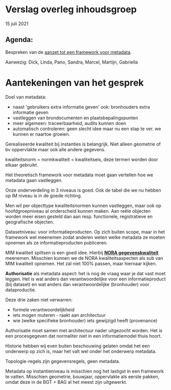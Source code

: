 # Verslag overleg inhoudsgroep
15 juli 2021

## Agenda: 
Bespreken van de [aanzet tot een framework voor metadata](https://github.com/Geonovum/disgeo-imsor/blob/24ab15cc6b7560fdb0febaac9c66e56a6ee4507b/issues/60-metadata/metadata-framework.md). 

Aanwezig: Dick, Linda, Pano, Sandra, Marcel, Martijn, Gabriella

# Aantekeningen van het gesprek
Doel van metadata:
- naast 'gebruikers extra informatie geven' ook: bronhouders extra informatie geven
- vastleggen van brondocumenten en plaatsbepalingspunten
- meer algemeen: traceerbaarheid, audits kunnen doen
- automatisch controleren: geen slecht idee maar nu een stap te ver. we kunnen er naartoe groeien. 

Gerealiseerde kwaliteit bij instanties is belangrijk. Niet alleen geometrie of bv oppervlakte maar ook alle andere gegevens. 

kwaliteitsnorm = normkwaliteit = kwaliteitseis, deze termen worden door elkaar gebruikt.

Het theoretisch framework voor metadata moet gaan vertellen hoe we metadata gaan vastleggen. 

Onze onderverdeling in 3 niveaus is goed. Ook de tabel die we nu hebben op IM niveau is in de goede richting. 

Men wil per objecttype kwaliteitsnormen kunnen vastleggen, maar ook op hoofdgroepniveau al onderscheid kunnen maken. Aan reële objecten worden meer eisen gesteld dan aan resp. functionele, registratieve en geografische objecten.

Datasetniveau: voor informatieproducten. Op zich buiten scope, maar in het framework wel meenemen zodat anderen weten welke metadata ze moeten opnemen als ze informatieproducten publiceren.

MIM kwaliteit splitsen is een goed idee. Hierbij [**NORA gegevenskwaliteit**](https://www.noraonline.nl/wiki/Raamwerk_gegevenskwaliteit) meenemen. Misschien kunnen we de NORA kwaliteitsaspecten als sub van MIM kwaliteit opnemen. Het zal niet 100% passen, maar hiernaar kijken. 

**Authorisatie** als metadata aspect: het is nog de vraag waar je dat vast moet leggen. Het is wat anders dan verantwoordelijke voor een informatieproduct (bij dataset) en wat anders dan verantwoordelijke (bronhouder) voor dataproductie. 

Deze drie zaken niet verwarren:
- formele verantwoordelijkheid
- iets mogen muteren - raakt aan architectuur
- wie (welke specifieke bronhouder) iets gewijzigd heeft (provenance)

Authorisatie moet samen met architectuur nader uitgezocht worden. Het is een procesgegeven dat normaliter niet in een informatiemodel thuis hoort. 

Historie hebben wij even buiten beschouwing gelaten omdat het een onderwerp op zich is, maar het valt wel onder het onderwerp metadata.

Topologie-regels zijn gegevensregels,  geen metadata.

Metadata op instantieniveau is misschien nog het lastigst in een framework te vatten. Misschien geometrie, bouwjaar, oppervlakte als eerste pakken, omdat deze in de BGT + BAG al het meest zijn uitgewerkt.